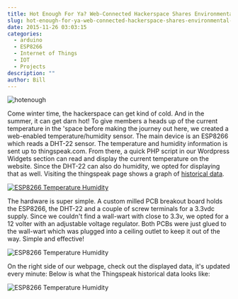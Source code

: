 ```yaml
---
title: Hot Enough For Ya? Web-Connected Hackerspace Shares Environmental Conditions
slug: hot-enough-for-ya-web-connected-hackerspace-shares-environmental-conditions
date: 2015-11-26 03:03:15
categories:
  - arduino
  - ESP8266
  - Internet of Things
  - IOT
  - Projects
description: ""
author: Bill
---
```



![hotenough](/uploads/2015/11/hotenough.jpg)

Come winter time, the hackerspace can get kind of cold. And in the summer, it can get darn hot! To give members a heads up of the current temperature in the 'space before making the journey out here, we created a web-enabled temperature/humidity sensor. The main device is an ESP8266 which reads a DHT-22 sensor. The temperature and humidity information is sent up to thingspeak.com. From there, a quick PHP script in our Wordpress Widgets section can read and display the current temperature on the website. Since the DHT-22 can also do humidity, we opted for displaying that as well. Visiting the thingspeak page shows a graph of [historical data](https://thingspeak.com/channels/66724/).

[![ESP8266 Temperature Humidity](/uploads/2015/11/2015-11-25-19.05.33-1024x768.jpg)](/uploads/2015/11/2015-11-25-19.05.33.jpg)

The hardware is super simple. A custom milled PCB breakout board holds the ESP8266, the DHT-22 and a couple of screw terminals for a 3.3vdc supply. Since we couldn't find a wall-wart with close to 3.3v, we opted for a 12 volter with an adjustable voltage regulator. Both PCBs were just glued to the wall-wart which was plugged into a ceiling outlet to keep it out of the way. Simple and effective!

![ESP8266 Temperature Humidity](/uploads/2015/11/temp-disp.png)

On the right side of our webpage, check out the displayed data, it's updated every minute: Below is what the Thingspeak historical data looks like:

![ESP8266 Temperature Humidity](/uploads/2015/11/temp-graph.png)

